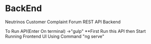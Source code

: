 # BackEnd
Neutrinos Customer Complaint Forum REST API Backend

To Run API(Enter On terminal)
->"gulp"
**First Run this API then Start Running Frontend UI Using Command "ng serve"
